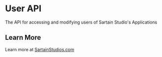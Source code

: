 # User API

The API for accessing and modifying users of Sartain Studio's Applications

## Learn More

Learn more at [SartainStudios.com](https://sartainstudios.com/EntityInformation?title=UsersApi)
